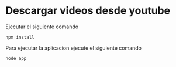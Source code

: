 # Descargar videos desde youtube

Ejecutar el siguiente comando

```npm install```

Para ejecutar la aplicacion ejecute el siguiente comando

```node app```